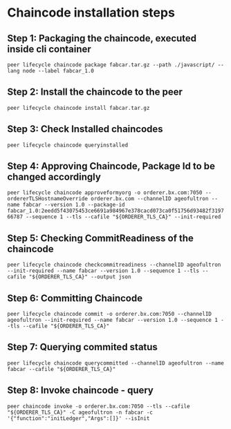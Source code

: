 # Chaincode installation steps

## Step 1: Packaging the chaincode, executed inside cli container

`peer lifecycle chaincode package fabcar.tar.gz --path ./javascript/ --lang node --label fabcar_1.0`

## Step 2: Install the chaincode to the peer

`peer lifecycle chaincode install fabcar.tar.gz`

## Step 3: Check Installed chaincodes

`peer lifecycle chaincode queryinstalled`

## Step 4: Approving Chaincode, Package Id to be changed accordingly

`peer lifecycle chaincode approveformyorg -o orderer.bx.com:7050 --ordererTLSHostnameOverride orderer.bx.com --channelID ageofultron --name fabcar --version 1.0 --package-id fabcar_1.0:2eedd5f43075453ce6691a984967e378cacd073ca0f51756d93482f319766787 --sequence 1 --tls --cafile "${ORDERER_TLS_CA}" --init-required`

## Step 5: Checking CommitReadiness of the chaincode

`peer lifecycle chaincode checkcommitreadiness --channelID ageofultron --init-required --name fabcar --version 1.0 --sequence 1 --tls --cafile "${ORDERER_TLS_CA}" --output json`


## Step 6: Committing Chaincode

`peer lifecycle chaincode commit -o orderer.bx.com:7050 --channelID ageofultron --init-required --name fabcar --version 1.0 --sequence 1 --tls --cafile "${ORDERER_TLS_CA}"`

## Step 7: Querying commited status

`peer lifecycle chaincode querycommitted --channelID ageofultron --name fabcar --cafile "${ORDERER_TLS_CA}"`

## Step 8: Invoke chaincode - query

`peer chaincode invoke -o orderer.bx.com:7050 --tls --cafile "${ORDERER_TLS_CA}" -C ageofultron -n fabcar -c '{"function":"initLedger","Args":[]}' --isInit`
